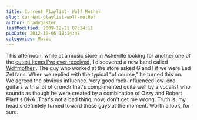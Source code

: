 ```yaml
---
title: Current Playlist- Wolf Mother
slug: current-playlist-wolf-mother
author: bradygaster
lastModified: 2009-12-21 07:24:11
pubDate: 2012-10-05 18:14:47
categories: Music
---
```


This afternoon, while at a music store in Asheville looking for another one of the
<a href="http://www.kamibashi.com/papers/stringdolls/sd1015/sd1015.html">cutest items I&apos;ve ever received</a>, I discovered a new band called
<a href="http://www.amazon.com/gp/product/B000BTJCRM/103-2492282-4872612?v=glance&amp;n=5174">Wolfmother</a> . The guy who worked at the store asked G and I if we were Led Zel fans. When we replied with the typical &quot;of course,&quot; he turned this on. We agreed the obvious influence. Very good rock-influenced low-end guitars with a lot of crunch that&apos;s
complimented quite well by a vocalist who sounds as though he were created by a combination of Ozzy and Robert Plant&apos;s DNA. That&apos;s not a bad thing, now, don&apos;t get me wrong. Truth is, my head&apos;s definitely turned toward these guys at the moment. Worth a
look, for sure.
